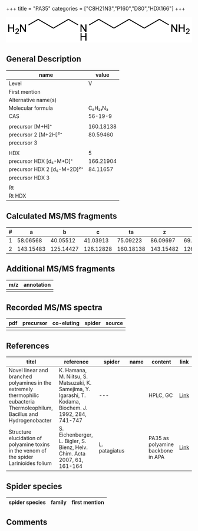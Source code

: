 +++
title = "PA35"
categories = ["C8H21N3","P160","D80","HDX166"]
+++

![](/img/PA35.png)

## General Description

| name                        | value     |
|-----------------------------|-----------|
| Level                       | V         |
| First mention               |           |
| Alternative name(s)         |           |
| Molecular formula           | C₈H₂₁N₃   |
| CAS                         | 56-19-9   |
|                             |           |
| precursor   [M+H]⁺          | 160.18138 |
| precursor 2 [M+2H]²⁺        | 80.59460  |
| precursor 3                 |           |
|                             |           |
| HDX                         | 5         |
| precursor HDX   [d₅-M+D]⁺   | 166.21904 |
| precursor HDX 2 [d₅-M+2D]²⁺ | 84.11657  |
| precursor HDX 3             |           |
|                             |           |
| Rt                          |           |
| Rt HDX                      |           |

## Calculated MS/MS fragments

| # | a         | b         | c         | ta        | z         | y         | tz        |
|---|-----------|-----------|-----------|-----------|-----------|-----------|-----------|
| 1 | 58.06568  | 40.05512  | 41.03913  | 75.09223  | 86.09697  | 69.07042  | 103.12352 |
| 2 | 143.15483 | 125.14427 | 126.12828 | 160.18138 | 143.15482 | 126.12827 | 160.18137 |

## Additional MS/MS fragments

| m/z | annotation |
|-----|------------|
|     |            |

## Recorded MS/MS spectra

| pdf | precursor | co-eluting | spider | source |
|-----|-----------|------------|--------|--------|
|     |           |            |        |        |

## References

| titel                                                                                                                       | reference                                                                                               | spider        | name | content                           | link                                              |
|-----------------------------------------------------------------------------------------------------------------------------|---------------------------------------------------------------------------------------------------------|---------------|------|-----------------------------------|---------------------------------------------------|
| Novel linear and branched polyamines in the extremely thermophilic eubacteria Thermoleophilum, Bacillus and Hydrogenobacter | K. Hamana, M. Niitsu, S. Matsuzaki, K. Samejima, Y. Igarashi, T. Kodama, Biochem. J. 1992, 284, 741-747 | ---           |      | HPLC, GC                          | [Link](http://www.biochemj.org/content/284/3/741) |
| Structure elucidation of polyamine toxins in the venom of the spider Larinioides folium                                     | S. Eichenberger, L. Bigler, S. Bienz, Helv. Chim. Acta 2007, 61, 161-164                                | L. patagiatus |      | PA35 as polyamine backbone in APA | [Link](https://doi.org/10.2533/chimia.2007.161)   |

## Spider species

| spider species                    | family           | first mention          |
|-----------------------------------|------------------|------------------------|

## Comments
